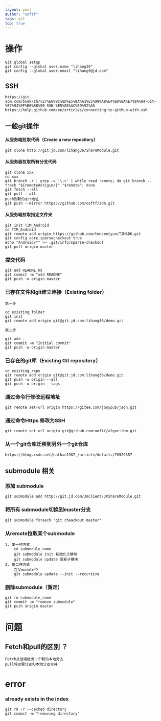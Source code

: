 ```yaml
---
layout: post
author: "ooftf"
tags: git
top: true
---
```


# 操作
    Git global setup
    git config --global user.name "lihang36"
    git config --global user.email "lihang9@jd.com"
## SSH
    https://git-scm.com/book/zh/v2/%E6%9C%8D%E5%8A%A1%E5%99%A8%E4%B8%8A%E7%9A%84-Git-%E7%94%9F%E6%88%90-SSH-%E5%85%AC%E9%92%A5
    https://help.github.com/en/articles/connecting-to-github-with-ssh
## 一般git操作
#### 从服务端拉取代码（Create a new repository）
    git clone http://git.jd.com/lihang36/ShareModule.git
#### 从服务器拉取所有分支代码
    git clone xxx
    cd xxx
    git branch -r | grep -v '\->' | while read remote; do git branch --track "${remote#origin/}" "$remote"; done
    git fetch --all
    git pull --all
    push到新的git地址
    git push --mirror https://github.com/ooftf/Jdm.git
#### 从服务端拉取指定文件夹
    git init TIM_Android
    cd TIM_Android
    git remote add origin https://github.com/tencentyun/TIMSDK.git
    git config core.sparsecheckout true
    echo "Android/*" >> .git/info/sparse-checkout
    git pull origin master
### 提交代码
    git add README.md
    git commit -m "add README"
    git push -u origin master

### 已存在文件和git建立连接（Existing folder）


    第一步

    cd existing_folder
    git init
    git remote add origin git@git.jd.com:lihang36/demo.git

    第二步

    git add .
    git commit -m "Initial commit"
    git push -u origin master
### 已存在的git库（Existing Git repository）
    cd existing_repo
    git remote add origin git@git.jd.com:lihang36/demo.git
    git push -u origin --all
    git push -u origin --tags
### 通过命令行修改远程地址
    git remote set-url origin https://gitee.com/jouypub/json.git
### 通过命令Https 修改为SSH
    git remote set-url origin git@github.com:ooftf/algorithm.git
### 从一个git仓库迁移到另外一个git仓库
    https://blog.csdn.net/nathan1987_/article/details/78529357
## submodule 相关
### 添加 submodule
    git submodule add http://git.jd.com/JmClient/JmShareModule.git
### 将所有 submodule切换到master分支
    git submodule foreach "git cheackout master"
### 从remote拉取某个submodule
    1. 第一种方式
        cd submodule_name
        git submodule init 初始化子模块
        git submodule update 更新子模块
    2. 第二种方式
        在父module中
        git submodule update --init --recursive

### 删除submodule（暂定）
    git rm submodule_name
    git commit -m "remove submodule"
    git push origin master
# 问题
## Fetch和pull的区别 ？
    Fetch从远端检出一个新的本地分支
    pull将远程分支和本地分支合并
# error
### already exists in the index
    git rm -r --cached directory
    git commit -m "removing directory"


